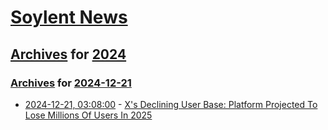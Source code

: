 # [Soylent News](../../../README.md)

## [Archives](../../index.md) for [2024](../index.md)

### [Archives](../../index.md) for [2024-12-21](index.md)

* [2024-12-21, 03:08:00](https://soylentnews.org/article.pl?sid=24/12/20/1943257&from=rss) - [X's Declining User Base: Platform Projected To Lose Millions Of Users In 2025](https://soylentnews.org/article.pl?sid=24/12/20/1943257&from=rss)
